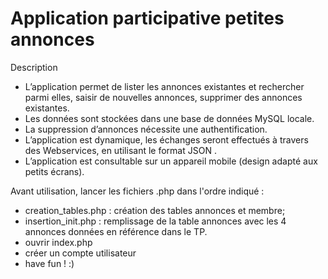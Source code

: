 # Application participative petites annonces

Description 

- L’application permet de lister les annonces existantes et rechercher parmi elles, saisir de
nouvelles annonces, supprimer des annonces existantes.
- Les données sont stockées dans une base de données MySQL locale. 
- La suppression d’annonces nécessite une authentification.
- L’application est dynamique, les échanges seront effectués à travers des Webservices, en utilisant le format JSON .
- L’application est consultable sur un appareil mobile (design adapté aux petits écrans).
 
 
Avant utilisation, lancer les fichiers .php dans l'ordre indiqué : 

- creation_tables.php : création des tables annonces et membre; 
- insertion_init.php : remplissage de la table annonces avec les 4 annonces données en référence dans le TP. 
- ouvrir index.php
- créer un compte utilisateur 
- have fun ! :) 
